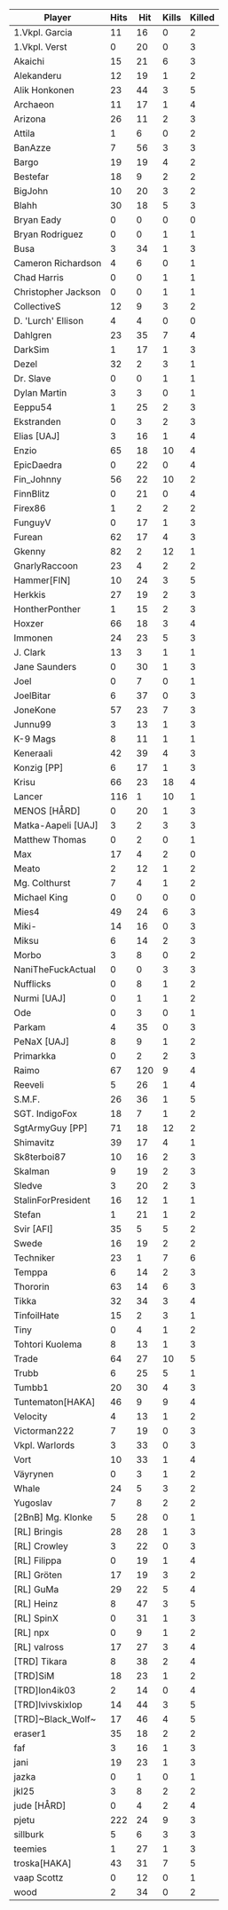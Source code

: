 | Player | Hits | Hit | Kills | Killed |
| --- | --- | --- | --- | --- |
| 1.Vkpl. Garcia | 11 | 16 | 0 | 2 |
| 1.Vkpl. Verst | 0 | 20 | 0 | 3 |
| Akaichi | 15 | 21 | 6 | 3 |
| Alekanderu | 12 | 19 | 1 | 2 |
| Alik Honkonen | 23 | 44 | 3 | 5 |
| Archaeon | 11 | 17 | 1 | 4 |
| Arizona | 26 | 11 | 2 | 3 |
| Attila | 1 | 6 | 0 | 2 |
| BanAzze | 7 | 56 | 3 | 3 |
| Bargo | 19 | 19 | 4 | 2 |
| Bestefar | 18 | 9 | 2 | 2 |
| BigJohn | 10 | 20 | 3 | 2 |
| Blahh | 30 | 18 | 5 | 3 |
| Bryan Eady | 0 | 0 | 0 | 0 |
| Bryan Rodriguez | 0 | 0 | 1 | 1 |
| Busa | 3 | 34 | 1 | 3 |
| Cameron Richardson | 4 | 6 | 0 | 1 |
| Chad Harris | 0 | 0 | 1 | 1 |
| Christopher Jackson | 0 | 0 | 1 | 1 |
| CollectiveS | 12 | 9 | 3 | 2 |
| D. 'Lurch' Ellison | 4 | 4 | 0 | 0 |
| Dahlgren | 23 | 35 | 7 | 4 |
| DarkSim | 1 | 17 | 1 | 3 |
| Dezel | 32 | 2 | 3 | 1 |
| Dr. Slave | 0 | 0 | 1 | 1 |
| Dylan Martin | 3 | 3 | 0 | 1 |
| Eeppu54 | 1 | 25 | 2 | 3 |
| Ekstranden | 0 | 3 | 2 | 3 |
| Elias [UAJ] | 3 | 16 | 1 | 4 |
| Enzio | 65 | 18 | 10 | 4 |
| EpicDaedra | 0 | 22 | 0 | 4 |
| Fin_Johnny | 56 | 22 | 10 | 2 |
| FinnBlitz | 0 | 21 | 0 | 4 |
| Firex86 | 1 | 2 | 2 | 2 |
| FunguyV | 0 | 17 | 1 | 3 |
| Furean | 62 | 17 | 4 | 3 |
| Gkenny | 82 | 2 | 12 | 1 |
| GnarlyRaccoon | 23 | 4 | 2 | 2 |
| Hammer[FIN] | 10 | 24 | 3 | 5 |
| Herkkis | 27 | 19 | 2 | 3 |
| HontherPonther | 1 | 15 | 2 | 3 |
| Hoxzer | 66 | 18 | 3 | 4 |
| Immonen | 24 | 23 | 5 | 3 |
| J. Clark | 13 | 3 | 1 | 1 |
| Jane Saunders | 0 | 30 | 1 | 3 |
| Joel | 0 | 7 | 0 | 1 |
| JoelBitar | 6 | 37 | 0 | 3 |
| JoneKone | 57 | 23 | 7 | 3 |
| Junnu99 | 3 | 13 | 1 | 3 |
| K-9 Mags | 8 | 11 | 1 | 1 |
| Keneraali | 42 | 39 | 4 | 3 |
| Konzig [PP] | 6 | 17 | 1 | 3 |
| Krisu | 66 | 23 | 18 | 4 |
| Lancer | 116 | 1 | 10 | 1 |
| MENOS [HÅRD] | 0 | 20 | 1 | 3 |
| Matka-Aapeli [UAJ] | 3 | 2 | 3 | 3 |
| Matthew Thomas | 0 | 2 | 0 | 1 |
| Max | 17 | 4 | 2 | 0 |
| Meato | 2 | 12 | 1 | 2 |
| Mg. Colthurst | 7 | 4 | 1 | 2 |
| Michael King | 0 | 0 | 0 | 0 |
| Mies4 | 49 | 24 | 6 | 3 |
| Miki- | 14 | 16 | 0 | 3 |
| Miksu | 6 | 14 | 2 | 3 |
| Morbo | 3 | 8 | 0 | 2 |
| NaniTheFuckActual | 0 | 0 | 3 | 3 |
| Nufflicks | 0 | 8 | 1 | 2 |
| Nurmi [UAJ] | 0 | 1 | 1 | 2 |
| Ode | 0 | 3 | 0 | 1 |
| Parkam | 4 | 35 | 0 | 3 |
| PeNaX [UAJ] | 8 | 9 | 1 | 2 |
| Primarkka | 0 | 2 | 2 | 3 |
| Raimo | 67 | 120 | 9 | 4 |
| Reeveli | 5 | 26 | 1 | 4 |
| S.M.F. | 26 | 36 | 1 | 5 |
| SGT. IndigoFox | 18 | 7 | 1 | 2 |
| SgtArmyGuy [PP] | 71 | 18 | 12 | 2 |
| Shimavitz | 39 | 17 | 4 | 1 |
| Sk8terboi87 | 10 | 16 | 2 | 3 |
| Skalman | 9 | 19 | 2 | 3 |
| Sledve | 3 | 20 | 2 | 3 |
| StalinForPresident | 16 | 12 | 1 | 1 |
| Stefan | 1 | 21 | 1 | 2 |
| Svir [AFI] | 35 | 5 | 5 | 2 |
| Swede | 16 | 19 | 2 | 2 |
| Techniker | 23 | 1 | 7 | 6 |
| Temppa | 6 | 14 | 2 | 3 |
| Thororin | 63 | 14 | 6 | 3 |
| Tikka | 32 | 34 | 3 | 4 |
| TinfoilHate | 15 | 2 | 3 | 1 |
| Tiny | 0 | 4 | 1 | 2 |
| Tohtori Kuolema | 8 | 13 | 1 | 3 |
| Trade | 64 | 27 | 10 | 5 |
| Trubb | 6 | 25 | 5 | 1 |
| Tumbb1 | 20 | 30 | 4 | 3 |
| Tuntematon[HAKA] | 46 | 9 | 9 | 4 |
| Velocity | 4 | 13 | 1 | 2 |
| Victorman222 | 7 | 19 | 0 | 3 |
| Vkpl. Warlords | 3 | 33 | 0 | 3 |
| Vort | 10 | 33 | 1 | 4 |
| Väyrynen | 0 | 3 | 1 | 2 |
| Whale | 24 | 5 | 3 | 2 |
| Yugoslav | 7 | 8 | 2 | 2 |
| [2BnB] Mg. Klonke | 5 | 28 | 0 | 1 |
| [RL] Bringis | 28 | 28 | 1 | 3 |
| [RL] Crowley | 3 | 22 | 0 | 3 |
| [RL] Filippa | 0 | 19 | 1 | 4 |
| [RL] Gröten  | 17 | 19 | 3 | 2 |
| [RL] GuMa | 29 | 22 | 5 | 4 |
| [RL] Heinz | 8 | 47 | 3 | 5 |
| [RL] SpinX | 0 | 31 | 1 | 3 |
| [RL] npx | 0 | 9 | 1 | 2 |
| [RL] valross | 17 | 27 | 3 | 4 |
| [TRD] Tikara | 8 | 38 | 2 | 4 |
| [TRD]SiM | 18 | 23 | 1 | 2 |
| [TRD]lon4ik03 | 2 | 14 | 0 | 4 |
| [TRD]lvivskixlop | 14 | 44 | 3 | 5 |
| [TRD]~Black_Wolf~ | 17 | 46 | 4 | 5 |
| eraser1 | 35 | 18 | 2 | 2 |
| faf | 3 | 16 | 1 | 3 |
| jani | 19 | 23 | 1 | 3 |
| jazka | 0 | 1 | 0 | 1 |
| jkl25 | 3 | 8 | 2 | 2 |
| jude [HÅRD] | 0 | 4 | 2 | 4 |
| pjetu | 222 | 24 | 9 | 3 |
| sillburk | 5 | 6 | 3 | 3 |
| teemies | 1 | 27 | 1 | 3 |
| troska[HAKA] | 43 | 31 | 7 | 5 |
| vaap Scottz | 0 | 12 | 0 | 1 |
| wood | 2 | 34 | 0 | 2 |

